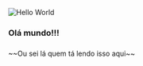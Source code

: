![Hello World](https://media.tenor.com/mGgWY8RkgYMAAAAC/hello-world.gif)

<h3>Olá mundo!!!</h3>
<h3></h3>
~~Ou sei lá quem tá lendo isso aqui~~
